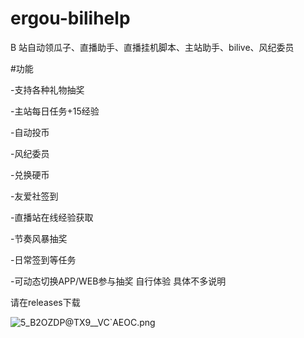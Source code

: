 # ergou-bilihelp

B 站自动领瓜子、直播助手、直播挂机脚本、主站助手、bilive、风纪委员


#功能

-支持各种礼物抽奖 

-主站每日任务+15经验  

-自动投币

-风纪委员

-兑换硬币

-友爱社签到

-直播站在线经验获取

-节奏风暴抽奖

-日常签到等任务

-可动态切换APP/WEB参与抽奖 自行体验 具体不多说明

请在releases下载

![_5_B2OZDP_@TX9__VC`AEOC.png](https://i.loli.net/2020/01/29/7sEVSeWLk1aco4i.png)
